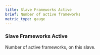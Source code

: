 ```yaml
---
title: Slave Frameworks Active
brief: Number of active frameworks
metric_type: gauge
---
```

### Slave Frameworks Active

Number of active frameworks, on this slave.